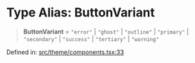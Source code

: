 # Type Alias: ButtonVariant

> **ButtonVariant** = `"error"` \| `"ghost"` \| `"outline"` \| `"primary"` \| `"secondary"` \| `"success"` \| `"tertiary"` \| `"warning"`

Defined in: [src/theme/components.tsx:33](https://github.com/Nick2bad4u/Uptime-Watcher/blob/dca5483e793478722cd3e6e125cafcec5fc771f0/src/theme/components.tsx#L33)
